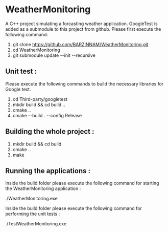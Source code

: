 # WeatherMonitoring

A C++ project simulating a forcasting weather application.
GoogleTest is added as a submodule to this project from github. Please first execute the following command: 

1) git clone https://github.com/BARZINNAM/WeatherMonitoring.git  
2) cd WeatherMonitoring  
3) git submodule update --init --recursive  



## Unit test :

Please execute the following commands to build the necessary libraries for Google test.

1) cd Third-party/googletest  
2) mkdir build && cd build  ..
3) cmake ..  
4) cmake --build . --config Release  


## Building the whole project :

1) mkdir build && cd build  
2) cmake ..  
3) make

## Running the applications :

Inside the build folder please execute the following command for starting the WeatherMonitoring application :

./WeatherMonitoring.exe

Inside the build folder please execute the following command for performing the unit tests :

./TestWeatherMonitoring.exe

